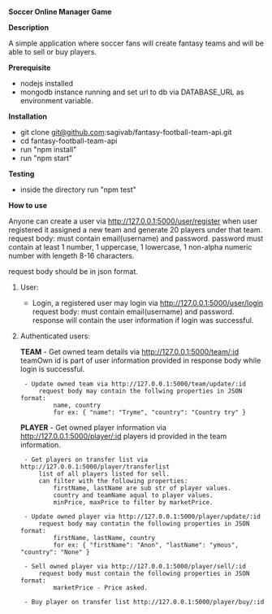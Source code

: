  **Soccer Online Manager Game**

 **Description**

A simple application where soccer fans will create fantasy teams and will be able to sell or buy players.

**Prerequisite**

- nodejs installed
- mongodb instance running and set url to db via DATABASE_URL as environment variable.

**Installation**

- git clone git@github.com:sagivab/fantasy-football-team-api.git
- cd fantasy-football-team-api
- run "npm install"
- run "npm start"

**Testing**

- inside the directory run "npm test"

**How to use**

Anyone can create a user via http://127.0.0.1:5000/user/register
when user registered it assigned a new team and generate 20 players under that team.
request body: must contain email(username) and password.
password must contain at least 1 number, 1 uppercase, 1 lowercase, 1 non-alpha numeric number with lengeth 8-16 characters.

request body should be in json format.

1. User:

    - Login, a registered user may login via  http://127.0.0.1:5000/user/login
        request body: must contain email(username) and password.
		response will contain the user information if login was successful.

2. Authenticated users:

	**TEAM**
		- Get owned team details via http://127.0.0.1:5000/team/:id
			teamOwn id is part of user information provided in response body while login is successful.

		- Update owned team via http://127.0.0.1:5000/team/update/:id
			request body may contain the follwing properties in JSON format:
				name, country
				for ex: { "name": "Tryme", "country": "Country try" }

	**PLAYER**
		- Get owned player information via http://127.0.0.1:5000/player/:id
			players id provided in the team information.

		- Get players on transfer list via http://127.0.0.1:5000/player/transferlist
			list of all players listed for sell.
			can filter with the following properties:
				firstName, lastName are sub str of player values.
				country and teamName aqual to player values.
				minPrice, maxPrice to filter by marketPrice.

		- Update owned player via http://127.0.0.1:5000/player/update/:id
			request body may contatin the following properties in JSON format:
				firstName, lastName, country
				for ex: { "firstName": "Anon", "lastName": "ymous", "country": "None" }

		- Sell owned player via http://127.0.0.1:5000/player/sell/:id
			request body must contain the following properties in JSON format:
				marketPrice - Price asked.

		- Buy player on transfer list http://127.0.0.1:5000/player/buy/:id
